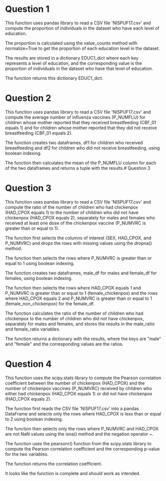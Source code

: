 # Question 1
This function uses pandas library to read a CSV file 'NISPUF17.csv' and compute the proportion of individuals in the dataset who have each level of education.

The proportion is calculated using the value_counts method with normalize=True to get the proportion of each education level in the dataset.

The results are stored in a dictionary EDUC1_dict where each key represents a level of education, and the corresponding value is the proportion of individuals in the dataset who have that level of education.

The function returns this dictionary EDUC1_dict.

# Question 2
This function uses pandas library to read a CSV file 'NISPUF17.csv' and compute the average number of influenza vaccines (P_NUMFLU) for children whose mother reported that they received breastfeeding (CBF_01 equals 1) and for children whose mother reported that they did not receive breastfeeding (CBF_01 equals 2).

The function creates two dataframes, df1 for children who received breastfeeding and df2 for children who did not receive breastfeeding, using boolean indexing.

The function then calculates the mean of the P_NUMFLU column for each of the two dataframes and returns a tuple with the results.# Question 3

# Question 3
This function uses pandas library to read a CSV file 'NISPUF17.csv' and compute the ratio of the number of children who had chickenpox (HAD_CPOX equals 1) to the number of children who did not have chickenpox (HAD_CPOX equals 2), separately for males and females who received at least one dose of the chickenpox vaccine (P_NUMVRC is greater than or equal to 1).

The function first selects the columns of interest (SEX, HAD_CPOX, and P_NUMVRC) and drops the rows with missing values using the dropna() method.

The function then selects the rows where P_NUMVRC is greater than or equal to 1 using boolean indexing.

The function creates two dataframes, male_df for males and female_df for females, using boolean indexing.

The function then selects the rows where HAD_CPOX equals 1 and P_NUMVRC is greater than or equal to 1 (female_chickenpox) and the rows where HAD_CPOX equals 2 and P_NUMVRC is greater than or equal to 1 (female_non_chickenpox) for the female_df.

The function calculates the ratio of the number of children who had chickenpox to the number of children who did not have chickenpox, separately for males and females, and stores the results in the male_ratio and female_ratio variables.

The function returns a dictionary with the results, where the keys are "male" and "female" and the corresponding values are the ratios.


# Question 4
This function uses the scipy.stats library to compute the Pearson correlation coefficient between the number of chickenpox (HAD_CPOX) and the number of chickenpox vaccines (P_NUMVRC) received by children who either had chickenpox (HAD_CPOX equals 1) or did not have chickenpox (HAD_CPOX equals 2).

The function first reads the CSV file 'NISPUF17.csv' into a pandas DataFrame and selects only the rows where HAD_CPOX is less than or equal to 2 using boolean indexing.

The function then selects only the rows where P_NUMVRC and HAD_CPOX are not NaN values using the isna() method and the negation operator ~.

The function uses the pearsonr() function from the scipy.stats library to compute the Pearson correlation coefficient and the corresponding p-value for the two variables.

The function returns the correlation coefficient.

It looks like the function is complete and should work as intended.
